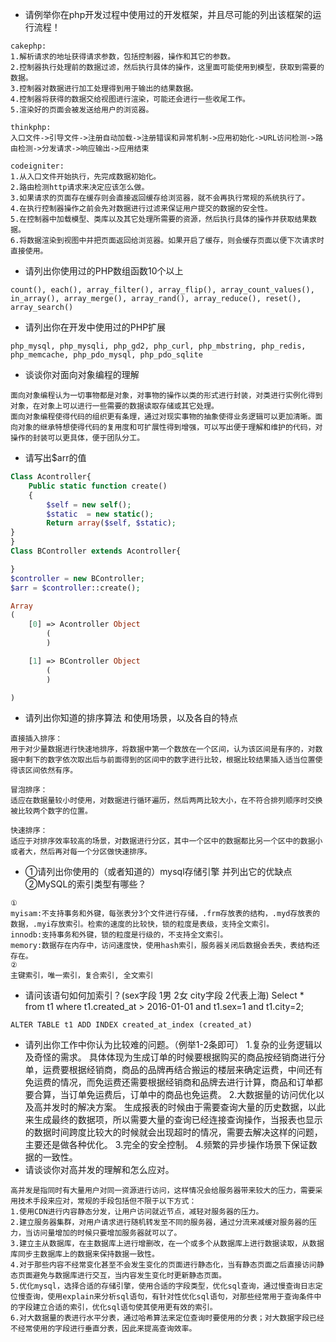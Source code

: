 - 请例举你在php开发过程中使用过的开发框架，并且尽可能的列出该框架的运行流程！
```
cakephp:
1.解析请求的地址获得请求参数，包括控制器，操作和其它的参数。
2.控制器执行处理前的数据过滤，然后执行具体的操作，这里面可能使用到模型，获取到需要的数据。
3.控制器对数据进行加工处理得到用于输出的结果数据。
4.控制器将获得的数据交给视图进行渲染，可能还会进行一些收尾工作。
5.渲染好的页面会被发送给用户的浏览器。

thinkphp:
入口文件->引导文件->注册自动加载->注册错误和异常机制->应用初始化->URL访问检测->路由检测->分发请求->响应输出->应用结束

codeigniter:
1.从入口文件开始执行，先完成数据初始化。
2.路由检测http请求来决定应该怎么做。
3.如果请求的页面存在缓存则会直接返回缓存给浏览器，就不会再执行常规的系统执行了。
4.在执行控制器操作之前会先对数据进行过滤来保证用户提交的数据的安全性。
5.在控制器中加载模型、类库以及其它处理所需要的资源，然后执行具体的操作并获取结果数据。
6.将数据渲染到视图中并把页面返回给浏览器。如果开启了缓存，则会缓存页面以便下次请求时直接使用。
```
- 请列出你使用过的PHP数组函数10个以上
```
count(), each(), array_filter(), array_flip(), array_count_values(), in_array(), array_merge(), array_rand(), array_reduce(), reset(), array_search()
```
- 请列出你在开发中使用过的PHP扩展
```
php_mysql, php_mysqli, php_gd2, php_curl, php_mbstring, php_redis, php_memcache, php_pdo_mysql, php_pdo_sqlite
```
- 谈谈你对面向对象编程的理解
```
面向对象编程认为一切事物都是对象，对事物的操作以类的形式进行封装，对类进行实例化得到对象，在对象上可以进行一些需要的数据读取存储或其它处理。
面向对象编程使得代码的组织更有条理，通过对现实事物的抽象使得业务逻辑可以更加清晰。面向对象的继承特想使得代码的复用度和可扩展性得到增强，可以写出便于理解和维护的代码，对操作的封装可以更具体，便于团队分工。
```
- 请写出$arr的值
```php
Class Acontroller{
	Public static function create()
	{
		$self = new self();
		$static  = new static();
		Return array($self, $static);
}
}
Class BController extends Acontroller{

}
$controller = new BController;
$arr = $controller::create();
```

```php
Array
(
    [0] => Acontroller Object
        (
        )

    [1] => BController Object
        (
        )

)
```

- 请列出你知道的排序算法 和使用场景，以及各自的特点
```
直接插入排序：
用于对少量数据进行快速地排序，将数据中第一个数放在一个区间，认为该区间是有序的，对数据中剩下的数字依次取出后与前面得到的区间中的数字进行比较，根据比较结果插入适当位置使得该区间依然有序。

冒泡排序：
适应在数据量较小时使用，对数据进行循环遍历，然后两两比较大小，在不符合排列顺序时交换被比较两个数字的位置。

快速排序：
适应于对排序效率较高的场景，对数据进行分区，其中一个区中的数据都比另一个区中的数据小或者大，然后再对每一个分区做快速排序。
```
-  ①请列出你使用的（或者知道的）mysql存储引擎 并列出它的优缺点
   ②MySQL的索引类型有哪些？
```
①
myisam:不支持事务和外键，每张表分3个文件进行存储，.frm存放表的结构，.myd存放表的数据，.myi存放索引。检索的速度的比较快，锁的粒度是表级，支持全文索引。
innodb:支持事务和外键，锁的粒度是行级的，不支持全文索引。
memory:数据存在内存中，访问速度快，使用hash索引，服务器关闭后数据会丢失，表结构还存在。
②
主键索引，唯一索引，复合索引, 全文索引
```
- 请问该语句如何加索引？(sex字段  1男 2女 city字段 2代表上海) 
Select * from  t1 where t1.created_at > 2016-01-01 and t1.sex=1 and t1.city=2; 
```
ALTER TABLE t1 ADD INDEX created_at_index (created_at)
```
- 请列出你工作中你认为比较难的问题。（例举1-2条即可）
1.复杂的业务逻辑以及奇怪的需求。
具体体现为生成订单的时候要根据购买的商品按经销商进行分单，运费要根据经销商，商品的品牌再结合搬运的楼层来确定运费，中间还有免运费的情况，而免运费还需要根据经销商和品牌去进行计算，商品和订单都要合算，当订单免运费后，订单中的商品也免运费。
2.大数据量的访问优化以及高并发时的解决方案。
生成报表的时候由于需要查询大量的历史数据，以此来生成最终的数据项，所以需要大量的查询已经连接查询操作，当报表也显示的数据时间跨度比较大的时候就会出现超时的情况，需要去解决这样的问题，主要还是做各种优化。
3.完全的安全控制。
4.频繁的异步操作场景下保证数据的一致性。
- 请谈谈你对高并发的理解和怎么应对。
```
高并发是指同时有大量用户对同一资源进行访问，这样情况会给服务器带来较大的压力，需要采用技术手段来应对，常规的手段包括但不限于以下方式：
1.使用CDN进行内容静态分发，让用户访问就近节点，减轻对服务器的压力。
2.建立服务器集群，对用户请求进行随机转发至不同的服务器，通过分流来减缓对服务器的压力，当访问量增加的时候只要增加服务器就可以了。
3.建立主从数据库，在主数据库上进行增删改，在一个或多个从数据库上进行数据读取，从数据库同步主数据库上的数据来保持数据一致性。
4.对于那些内容不经常变化甚至不会发生变化的页面进行静态化，当有静态页面之后直接访问静态页面避免与数据库进行交互，当内容发生变化时更新静态页面。
5.优化mysql，选择合适的存储引擎，使用合适的字段类型，优化sql查询，通过慢查询日志定位慢查询，使用explain来分析sql语句，有针对性优化sql语句，对那些经常用于查询条件中的字段建立合适的索引，优化sql语句使其使用更有效的索引。
6.对大数据量的表进行水平分表，通过哈希算法来定位查询时要使用的分表；对大数据字段已经不经常使用的字段进行垂直分表，因此来提高查询效率。
```